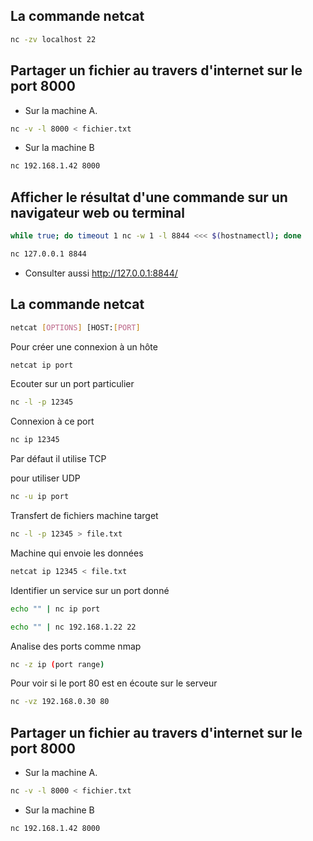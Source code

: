 ## La commande netcat
```bash
nc -zv localhost 22
```

## Partager un fichier au travers d'internet sur le port 8000
* Sur la machine A.
```Bash
nc -v -l 8000 < fichier.txt
```

* Sur la machine B
```Bash
nc 192.168.1.42 8000
```

## Afficher le résultat d'une commande sur un navigateur web ou terminal
```Bash
while true; do timeout 1 nc -w 1 -l 8844 <<< $(hostnamectl); done
```

```Bash
nc 127.0.0.1 8844
```
* Consulter aussi http://127.0.0.1:8844/

## La commande netcat
```Bash
netcat [OPTIONS] [HOST:[PORT]
```

Pour créer une connexion à un hôte
```Bash
netcat ip port
```

Ecouter sur un port particulier
```Bash
nc -l -p 12345
```

Connexion à ce port
```Bash
nc ip 12345
```

Par défaut il utilise TCP

pour utiliser UDP
```Bash
nc -u ip port
```

Transfert de fichiers
machine target
```Bash
nc -l -p 12345 > file.txt
```

Machine qui envoie les données
```Bash
netcat ip 12345 < file.txt
```

Identifier un service sur un port donné
```Bash
echo "" | nc ip port

echo "" | nc 192.168.1.22 22
```

Analise des ports comme nmap
```Bash
nc -z ip (port range)
```

Pour voir si le port 80 est en écoute sur le serveur
```Bash
nc -vz 192.168.0.30 80
```

## Partager un fichier au travers d'internet sur le port 8000
* Sur la machine A.
```Bash
nc -v -l 8000 < fichier.txt
```

* Sur la machine B
```Bash
nc 192.168.1.42 8000
```
